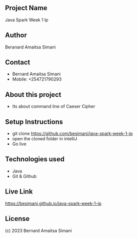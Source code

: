 ## Project Name
Java Spark Week 1 Ip

## Author
Beranard Amaitsa Simani

## Contact
- Bernard Amaitsa Simani
- Mobile: +254721790293

## About this project 
- Its about command line of Caeser Cipher

## Setup Instructions
- git clone https://github.com/besimani/java-spark-week-1-ip
- open the cloned folder in intelliJ
- Go live

## Technologies used
- Java
- Git & Github

## Live Link
https://besimani.github.io/java-spark-week-1-ip

## License
(c) 2023 Bernard Amaitsa Simani
